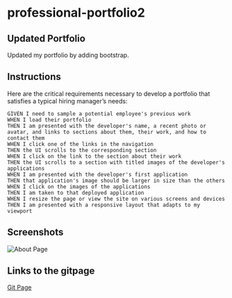 # professional-portfolio2

## Updated Portfolio

Updated my portfolio by adding bootstrap.

## Instructions

Here are the critical requirements necessary to develop a portfolio that satisfies a typical hiring manager’s needs:

```
GIVEN I need to sample a potential employee's previous work
WHEN I load their portfolio
THEN I am presented with the developer's name, a recent photo or avatar, and links to sections about them, their work, and how to contact them
WHEN I click one of the links in the navigation
THEN the UI scrolls to the corresponding section
WHEN I click on the link to the section about their work
THEN the UI scrolls to a section with titled images of the developer's applications
WHEN I am presented with the developer's first application
THEN that application's image should be larger in size than the others
WHEN I click on the images of the applications
THEN I am taken to that deployed application
WHEN I resize the page or view the site on various screens and devices
THEN I am presented with a responsive layout that adapts to my viewport
```


## Screenshots
![About Page](https://user-images.githubusercontent.com/17390256/137394966-645443e7-d0ae-4789-a426-0600e39d031d.png)


## Links to the gitpage
[Git Page](https://joe96.github.io/professional-portfolio2/)
